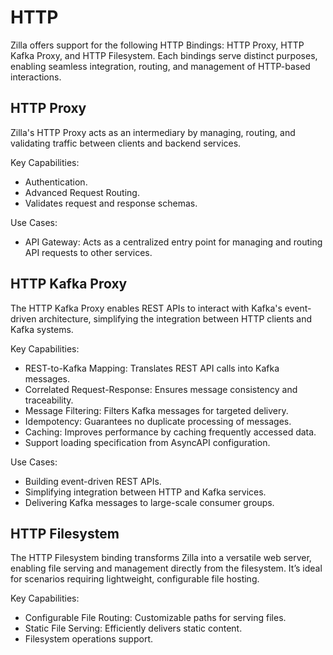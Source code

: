 # HTTP

Zilla offers support for the following HTTP Bindings: HTTP Proxy, HTTP Kafka Proxy, and HTTP Filesystem. Each bindings serve distinct purposes, enabling seamless integration, routing, and management of HTTP-based interactions.

## HTTP Proxy

Zilla's HTTP Proxy acts as an intermediary by managing, routing, and validating traffic between clients and backend services.

Key Capabilities:

- Authentication.
- Advanced Request Routing.
- Validates request and response schemas.

Use Cases:

- API Gateway: Acts as a centralized entry point for managing and routing API requests to other services.

## HTTP Kafka Proxy

The HTTP Kafka Proxy enables REST APIs to interact with Kafka's event-driven architecture, simplifying the integration between HTTP clients and Kafka systems.

Key Capabilities:

- REST-to-Kafka Mapping: Translates REST API calls into Kafka messages.
- Correlated Request-Response: Ensures message consistency and traceability.
- Message Filtering: Filters Kafka messages for targeted delivery.
- Idempotency: Guarantees no duplicate processing of messages.
- Caching: Improves performance by caching frequently accessed data.
- Support loading specification from AsyncAPI configuration.

Use Cases:

- Building event-driven REST APIs.
- Simplifying integration between HTTP and Kafka services.
- Delivering Kafka messages to large-scale consumer groups.

## HTTP Filesystem

The HTTP Filesystem binding transforms Zilla into a versatile web server, enabling file serving and management directly from the filesystem. It’s ideal for scenarios requiring lightweight, configurable file hosting.

Key Capabilities:

- Configurable File Routing: Customizable paths for serving files.
- Static File Serving: Efficiently delivers static content.
- Filesystem operations support.
